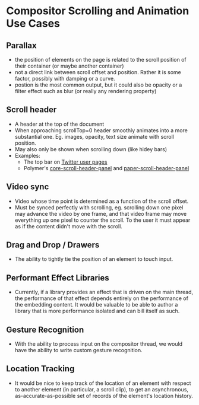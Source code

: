 # Compositor Scrolling and Animation Use Cases

Parallax
-----
- the position of elements on the page is related to the scroll position of their container (or maybe another container)
- not a direct link between scroll offset and position. Rather it is some factor, possibly with damping or a curve.
- postion is the most common output, but it could also be opacity or a filter effect such as blur (or really any rendering property)

Scroll header
----
- A header at the top of the document
- When approaching scrollTop=0 header smoothly animates into a more substantial one. Eg. images, opacity, text size animate with scroll position.
- May also only be shown when scrolling down (like hidey bars)
- Examples:
  - The top bar on [Twitter user pages](https://twitter.com/LEGO_Group)
  - Polymer's [core-scroll-header-panel](http://polymer.github.io/core-scroll-header-panel/components/core-scroll-header-panel/demos/demo9.html) and [paper-scroll-header-panel](https://elements.polymer-project.org/elements/paper-scroll-header-panel?view=demo:demo/index.html)

Video sync
-----
- Video whose time point is determined as a function of the scroll offset.
- Must be synced perfectly with scrolling, eg. scrolling down one pixel may advance the video by one frame, and that video frame may move everything up one pixel to counter the scroll.  To the user it must appear as if the content didn't move with the scroll.

Drag and Drop / Drawers
----
- The ability to tightly tie the position of an element to touch input.

Performant Effect Libraries
-----
- Currently, if a library provides an effect that is driven on the main thread, the performance of that effect depends entirely on the performance of the embedding content. It would be valuable to be able to author a library that is more performance isolated and can bill itself as such.

Gesture Recognition
----
- With the ability to process input on the compositor thread, we would have the ability to write custom gesture recognition.

Location Tracking
----
- It would be nice to keep track of the location of an element with respect to another element (in particular, a scroll clip), to get an asynchronous, as-accurate-as-possible set of records of the element's location history.
 

